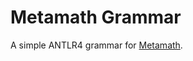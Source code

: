 # Metamath Grammar

A simple ANTLR4 grammar for [Metamath](https://en.wikipedia.org/wiki/Metamath).  
